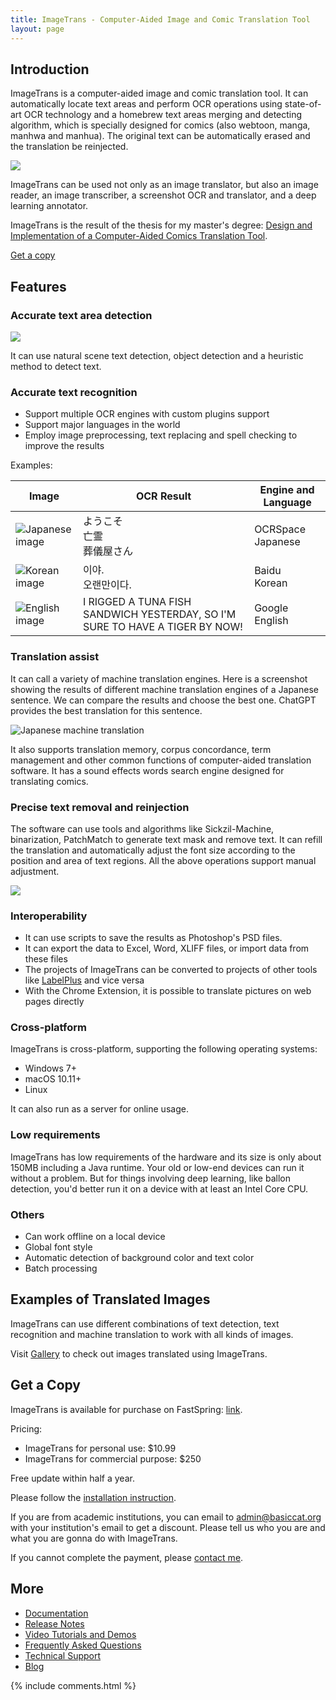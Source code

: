 ```yaml
---
title: ImageTrans - Computer-Aided Image and Comic Translation Tool
layout: page
---
```


## Introduction

ImageTrans is a computer-aided image and comic translation tool. It can automatically locate text areas and perform OCR operations using state-of-art OCR technology and a homebrew text areas merging and detecting algorithm, which is specially designed for comics (also webtoon, manga, manhwa and manhua). The original text can be automatically erased and the translation be reinjected.

![](/album/imagetrans.jpg)

ImageTrans can be used not only as an image translator, but also an image reader, an image transcriber, a screenshot OCR and translator, and a deep learning annotator.

ImageTrans is the result of the thesis for my master's degree: [Design and Implementation of a Computer-Aided Comics Translation Tool](https://www.researchgate.net/publication/342623300_Design_and_Implementation_of_a_Computer-Aided_Comics_Translation_Tool).[](https://www.researchgate.net/publication/342623300_Design_and_Implementation_of_a_Computer-Aided_Comics_Translation_Tool)

[Get a copy](#get-a-copy)

## Features

### Accurate text area detection

![](/album/imagetrans-features/localization.jpg)

It can use natural scene text detection, object detection and a heuristic method to detect text.
   
### Accurate text recognition

* Support multiple OCR engines with custom plugins support
* Support major languages in the world
* Employ image preprocessing, text replacing and spell checking to improve the results

Examples:

|  Image   | OCR Result  | Engine and Language |
|  ----  | ----  | ---- |
| ![Japanese image](/album/imagetrans-ocr/japanese.jpg)  | ようこそ<br/>亡霊<br/>葬儀屋さん | OCRSpace<br/>Japanese |
| ![Korean image](/album/imagetrans-ocr/korean.jpg)  | 이야.<br/>오랜만이다. | Baidu<br/>Korean |
| ![English image](/album/imagetrans-ocr/english-calvin-and-hobbes.jpg)  | I RIGGED A TUNA FISH SANDWICH YESTERDAY, SO I'M SURE TO HAVE A TIGER BY NOW! | Google<br/>English |

### Translation assist

It can call a variety of machine translation engines. Here is a screenshot showing the results of different machine translation engines of a Japanese sentence. We can compare the results and choose the best one. ChatGPT provides the best translation for this sentence.

![Japanese machine translation](/album/imagetrans-machine-translation/ja2en.jpg)

It also supports translation memory, corpus concordance, term management and other common functions of computer-aided translation software. It has a sound effects words search engine designed for translating comics.

### Precise text removal and reinjection

The software can use tools and algorithms like Sickzil-Machine, binarization, PatchMatch to generate text mask and remove text. It can refill the translation and automatically adjust the font size according to the position and area of text regions. All the above operations support manual adjustment.

![](/album/imagetrans-features/text-removal-and-reinjection.jpg)

### Interoperability

* It can use scripts to save the results as Photoshop's PSD files.
* It can export the data to Excel, Word, XLIFF files, or import data from these files
* The projects of ImageTrans can be converted to projects of other tools like [LabelPlus](https://github.com/xulihang/ImageTrans-docs/issues/439) and vice versa
* With the Chrome Extension, it is possible to translate pictures on web pages directly

### Cross-platform

ImageTrans is cross-platform, supporting the following operating systems:

* Windows 7+
* macOS 10.11+
* Linux

It can also run as a server for online usage.

### Low requirements

ImageTrans has low requirements of the hardware and its size is only about 150MB including a Java runtime. Your old or low-end devices can run it without a problem. But for things involving deep learning, like ballon detection, you'd better run it on a device with at least an Intel Core CPU.

### Others

* Can work offline on a local device
* Global font style
* Automatic detection of background color and text color
* Batch processing

## Examples of Translated Images

ImageTrans can use different combinations of text detection, text recognition and machine translation to work with all kinds of images.

Visit [Gallery](/gallery/) to check out images translated using ImageTrans.

## Get a Copy

ImageTrans is available for purchase on FastSpring: [link](https://basiccat.onfastspring.com/).

Pricing:

* ImageTrans for personal use: $10.99
* ImageTrans for commercial purpose: $250

Free update within half a year.

Please follow the [installation instruction](https://imagetrans.readthedocs.io/en/latest/gettingstarted.html#id2).

If you are from academic institutions, you can email to [admin@basiccat.org](mailto:admin@basiccat.org) with your institution's email to get a discount. Please tell us who you are and what you are gonna do with ImageTrans.

If you cannot complete the payment, please [contact me](mailto:admin@basiccat.org).

## More

* [Documentation](https://imagetrans.readthedocs.io/en/latest/)
* [Release Notes](/imagetrans/release-notes/)
* [Video Tutorials and Demos](/imagetrans/video/)
* [Frequently Asked Questions](/imagetrans/faq/)
* [Technical Support](/support/)
* [Blog](/tagged/#imagetrans)

{% include comments.html %}

